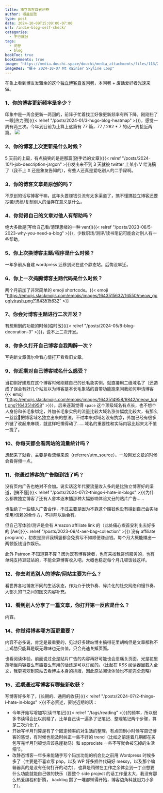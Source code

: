 ```yaml
---
title: 独立博客自省问卷
author: 椒盐豆豉
type: post
date: 2024-10-09T15:09:00-07:00
url: /indie-blog-self-check/
categories:
  - 不行就分
tags:
  - 问卷
  - blog 
bookToc: true
bookComments: true
image: "https://media.douchi.space/douchi/media_attachments/files/113/279/814/180/554/870/original/e5d112a85362a905.png"
imageDes: "摄于 2024-10-07 Mt Rainier Skyline Loop"
---
```


在象上看到博友发雅余的这个[独立博客自省问卷](https://yayu.net/4626.html?utm_source=blog.douchi.space)，本问卷 + 废话爱好者光速来做。

<!--more-->

### 1、你的博客更新频率是多少？
印象中是一周会更新一两回的，前阵子忙着找工好像更新频率有所下降。刚刚扫了一眼[热力图]({{< relref "/posts/2024-01/3-hugo-blog-heatmap" >}})，感觉一周有两三次。今年到目前为止算上这篇有 77 篇，77 / 282 * 7 的话一周接近两篇。
![](https://media.douchi.space/douchi/media_attachments/files/113/279/814/995/086/595/original/1efade7c388236ae.png)

### 2、你的博客上次更新是什么时候？
5 天前的上周，有点搞笑的是是那篇[随手诌的文章]({{< relref "/posts/2024-10/1-job-description-jargon" >}})发出来不到 3 天就被 twitter 上某小 V 给洗稿了（我不上 X 还是象友告知的），有些人还真是爱吃别人的二手屎啊。

### 3、你的博客文章是原创的吗？
不原创的话写博客干嘛，这年头要赚钱引流有太多渠道了，搞不懂搞独立博客还要抄袭/洗稿/复制别人的话存在意义是什么。

### 4、你觉得自己的文章对他人有帮助吗？
绝大多数是[写给自己看/清理思绪的一种 vent]({{< relref "/posts/2023-08/5-2023-why-you-need-a-blog" >}})，少数职场/测评/读书笔记可能会对别人有一些帮助。

### 5、你上次换博客主题/程序是什么时候？
一年多前从自建 wordpress 迁移到现在这个静态站。后悔没早迁。

### 6、你上一次捣腾博客主题代码是什么时候？
两个月前加了非常简单的 emoji shortcode。{{< emoji "https://emojis.slackmojis.com/emojis/images/1643515632/16550/meow_googlytrash.png?1643515632" >}}

### 7、你会对博客主题进行二次开发？
有想用到的功能的时候[临时改]({{< relref "/posts/2024-05/8-blog-decoration-3" >}})，说不上二次开发。

### 8、你多久打开自己博客自我陶醉一次？
写完新文章偶尔会看心情打开看看旧文章。 

### 9、你近期对自己博客域名什么感受？
当初刚好建现在这个博客时候刚建自己的长毛象实例，就直接用二级域名了（还造成了误会有好几个站友以为博客是本长毛象站的自带功能跑来问我如何申请博客{{< emoji "https://emojis.slackmojis.com/emojis/images/1643514958/9842/meow_knit.png?1643514958" >}}）。后来逐渐觉得 `space` 这个顶级域名有点长，也不想个人身份和长毛象绑定，外加长毛象实例的流量比较大域名涨价幅度比较大，有那么一丝丝🤏把博客域名独立出来的想法。不过本来对域名没有执念，外加已经有很多外链了改起来麻烦，就这样吧懒得动了……域名的重要性和实际内容比起来太不值一提了。

### 10、你每天都会看网站的流量统计吗？
想起来了就看，主要是看流量来源（referrer/utm_source）。一般刚发文章的时候会看得频一点。

### 11、你通过博客的广告赚到钱了吗？
没有页内广告也绝对不会加。说实话这年代要流量收入多的是比独立博客好的渠道，[搞不懂]({{< relref "/posts/2024-07/2-things-i-hate-in-blogs" >}})为什么都做独立博客了还有人舍本逐末插那种大幅影响体验又丑的贴片广告……

也拒绝了一些植入广告合作，不过主要是因为不靠这个赚钱也没有碰到自己会实际使用/信赖的合作方，不排除以后会有。

但自己写体验/测评是会有 Amazon affiliate link 的（此处痛心疾首安利出去好多的 [Aer]({{< relref "/posts/2023-09/4-aer-bag-collection" >}}) 没有 affiliate program），初衷是测评我横竖都会免费写不如顺便赚点钱。每个月大概能赚出一两顿饭钱当作娱乐。

此外 Patreon 不知道算不算？因为既有博客读者，也有来找我咨询服务的，也有单纯支持豆豉站的，不能全算博客收入吧。大概也稳定每个月几顿饭钱这样。

### 12、你去浏览别人的博客/网站主要为什么？
看世界各地博友不同的生活状态，作为介于快节奏、碎片化的社交网络和慢节奏、大部头的书之间的图文内容补充。

### 13、看到别人分享了一篇文章，你打开第一反应是什么？
内容。

### 14、你觉得博客哪方面更重要？
内容不必多说，肯定是最重要的，见过好多建站博主搞得花里胡哨但是文章都称不上鸡肋只能算是既无趣味也无价值，只会光速关掉页面。

也看阅读体验。前面说过全是贴片广告的内容再好可能也会忍痛关页面。光是花里胡哨但内容要么有趣要么有用的话还是可以订阅的。（比起在 RSS 阅读器里载入全文，我更喜欢到原站去看博主本身的排版，因此原站阅读体验也不能完全忽略）

### 15、近期通过写博客有哪些新收获？
写博客好多年了，[长期的、通用的收获]({{< relref "/posts/2024-07/2-things-i-hate-in-blogs" >}})不必赘述，要说近期的话：
- 今年开始写增加写[读书笔记]({{< relref "/tags/reading" >}})的频率，所以很多书读得会比以前精了，比单自己读一遍多了记笔记、整理笔记两个步骤，算是三次消化了。
- 开始写半月刊算是有了个固定频率的对生活的整理，有点回到小时候写周记博客的感觉，有时候也能及时纠正一些不好的 trend（比如之前连着几期都在买包写完半月刊顿觉应该悬崖勒马）和 appreciate 一些不写就会被忘掉的生活细节。
- 改静态博客一年多来能随手写个码加功能的机会比之前用 Wordpress 时候多多了（主要是不喜欢写 php，以及 WP 好多插件代码好 messy，以及那个编辑器真的是没有任何打开的动力），也算是稍微在工作之余体会到一丁点想要什么功能就能自己做的快乐（要整个 side project 的话工作量太大，我没有那么热爱编程和折腾， backlog 攒了一堆都懒得开始，博客边角料就阻力小多了）。